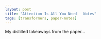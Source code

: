 ```yaml
---
layout: post
title: "Attention Is All You Need — Notes"
tags: [transformers, paper-notes]
---
```


My distilled takeaways from the paper…
